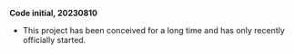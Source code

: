 **Code initial, 20230810**
- This project has been conceived for a long time and has only recently officially started.